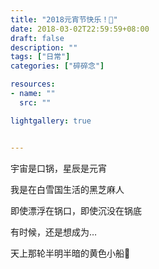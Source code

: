 ```yaml
---
title: "2018元宵节快乐！🥳"
date: 2018-03-02T22:59:59+08:00
draft: false
description: ""
tags: ["日常"]
categories: ["碎碎念"]

resources:
- name: ""
  src: ""

lightgallery: true


---
```


宇宙是口锅，星辰是元宵

我是在白雪国生活的黑芝麻人

即使漂浮在锅口，即使沉没在锅底

有时候，还是想成为…

天上那轮半明半暗的黄色小船🌛